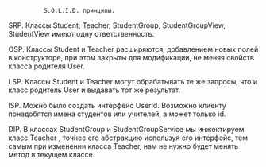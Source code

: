               S.O.L.I.D. принципы.
SRP.
Классы Student, Teacher, StudentGroup, StudentGroupView, StudentView
имеют одну ответственность.

OSP.
Классы Student и Teacher расширяются, добавлением новых полей в конструкторе,
при этом закрыты для модификации, не меняя свойств класса родителя User.

LSP.
Классы Student и Teacher могут обрабатывать те же запросы, что и класс родитель User
и выдавать тот же результат.

ISP.
Можно было создать интерфейс UserId. Возможно клиенту понадобятся имена студентов 
или учителей, а может только id.

DIP.
В классах StudentGroup и StudentGroupService мы инжектируем класс Teacher ,
точнее его абстракцию используя его интерфейс, тем самым при изменении класса Teacher,
нам не нужно будет менять метод в текущем классе.